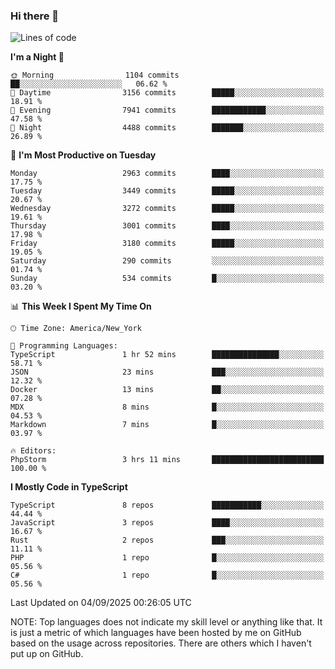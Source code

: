 ### Hi there 👋

<!--
**LynxJinxxy/LynxJinxxy** is a ✨ _special_ ✨ repository because its `README.md` (this file) appears on your GitHub profile.

Here are some ideas to get you started:

- 🔭 I’m currently working on ...
- 🌱 I’m currently learning ...
- 👯 I’m looking to collaborate on ...
- 🤔 I’m looking for help with ...
- 💬 Ask me about ...
- 📫 How to reach me: ...
- 😄 Pronouns: ...
- ⚡ Fun fact: ...
-->

<!--START_SECTION:waka-->
![Lines of code](https://img.shields.io/badge/From%20Hello%20World%20I%27ve%20Written-25.1%20million%20lines%20of%20code-blue)

**I'm a Night 🦉** 

```text
🌞 Morning                1104 commits        ██░░░░░░░░░░░░░░░░░░░░░░░   06.62 % 
🌆 Daytime                3156 commits        █████░░░░░░░░░░░░░░░░░░░░   18.91 % 
🌃 Evening                7941 commits        ████████████░░░░░░░░░░░░░   47.58 % 
🌙 Night                  4488 commits        ███████░░░░░░░░░░░░░░░░░░   26.89 % 
```
📅 **I'm Most Productive on Tuesday** 

```text
Monday                   2963 commits        ████░░░░░░░░░░░░░░░░░░░░░   17.75 % 
Tuesday                  3449 commits        █████░░░░░░░░░░░░░░░░░░░░   20.67 % 
Wednesday                3272 commits        █████░░░░░░░░░░░░░░░░░░░░   19.61 % 
Thursday                 3001 commits        ████░░░░░░░░░░░░░░░░░░░░░   17.98 % 
Friday                   3180 commits        █████░░░░░░░░░░░░░░░░░░░░   19.05 % 
Saturday                 290 commits         ░░░░░░░░░░░░░░░░░░░░░░░░░   01.74 % 
Sunday                   534 commits         █░░░░░░░░░░░░░░░░░░░░░░░░   03.20 % 
```


📊 **This Week I Spent My Time On** 

```text
🕑︎ Time Zone: America/New_York

💬 Programming Languages: 
TypeScript               1 hr 52 mins        ███████████████░░░░░░░░░░   58.71 % 
JSON                     23 mins             ███░░░░░░░░░░░░░░░░░░░░░░   12.32 % 
Docker                   13 mins             ██░░░░░░░░░░░░░░░░░░░░░░░   07.28 % 
MDX                      8 mins              █░░░░░░░░░░░░░░░░░░░░░░░░   04.53 % 
Markdown                 7 mins              █░░░░░░░░░░░░░░░░░░░░░░░░   03.97 % 

🔥 Editors: 
PhpStorm                 3 hrs 11 mins       █████████████████████████   100.00 % 
```

**I Mostly Code in TypeScript** 

```text
TypeScript               8 repos             ███████████░░░░░░░░░░░░░░   44.44 % 
JavaScript               3 repos             ████░░░░░░░░░░░░░░░░░░░░░   16.67 % 
Rust                     2 repos             ███░░░░░░░░░░░░░░░░░░░░░░   11.11 % 
PHP                      1 repo              █░░░░░░░░░░░░░░░░░░░░░░░░   05.56 % 
C#                       1 repo              █░░░░░░░░░░░░░░░░░░░░░░░░   05.56 % 
```




 Last Updated on 04/09/2025 00:26:05 UTC
<!--END_SECTION:waka-->
NOTE: Top languages does not indicate my skill level or anything like that. It is just a metric of which languages have been hosted by me on GitHub based on the usage across repositories. There are others which I haven't put up on GitHub.
